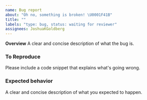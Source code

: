 ```yaml
---
name: Bug report
about: "Oh no, something is broken! \U0001F41B"
title: ""
labels: "type: bug, status: waiting for reviewer"
assignees: JoshuaKGoldberg
---
```


**Overview**
A clear and concise description of what the bug is.

### To Reproduce

Please include a code snippet that explains what's going wrong.

### Expected behavior

A clear and concise description of what you expected to happen.
